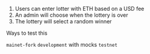 1. Users can enter lotter with ETH based on a USD fee
2. An admin will choose when the lottery is over
3. The lottery will select a random winner


Ways to test this

`mainet-fork`
`development` with mocks
`testnet` 